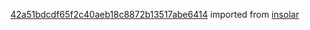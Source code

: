 [42a51bdcdf65f2c40aeb18c8872b13517abe6414](https://github.com/insolar/insolar/commit/42a51bdcdf65f2c40aeb18c8872b13517abe6414) imported from [insolar](https://github.com/insolar/insolar)
